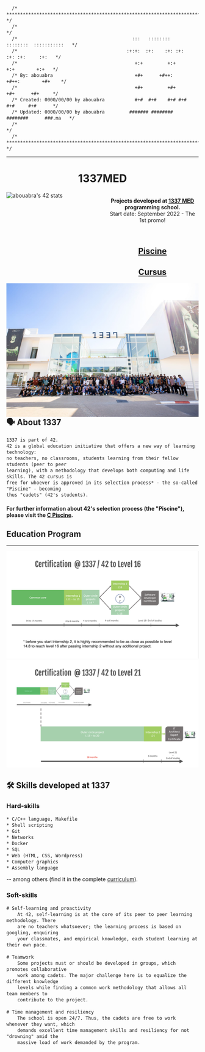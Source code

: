 ```
  /* ********************************************************************************* */
  /*                                                                                   */
  /*                                  	      :::   ::::::::   ::::::::  :::::::::::   */ 
  /*                                        :+:+:  :+:    :+: :+:    :+: :+:     :+:   */ 
  /*                                           +:+         +:+        +:+        +:+   */ 
  /* By: abouabra                              +#+      +#++:      +#++:        +#+    */ 
  /*                                           +#+         +#+        +#+      +#+     */ 
  /* Created: 0000/00/00 by abouabra           #+#  #+#    #+# #+#    #+#     #+#      */ 
  /* Updated: 0000/00/00 by abouabra         ####### ########   ########      ###.ma   */ 
  /*           	                                                                       */ 
  /* ********************************************************************************* */
```

---

<h1 align="center">
	1337MED
</h1>
<div style="display:flex">
	<div style="flex:1;padding-right:10px;">
	     <a href="https://github.com/oakoudad/badge42"><img align="left" src="https://badge.mediaplus.ma/darkblue/abouabra" alt="abouabra's 42 stats" /></a>
	</div>
	<div style="flex:1;padding-left:10px;">
		<p align="center">
			<b>Projects developed at <a href="https://www.1337.ma/">1337 MED </a> programming school.</b><br>
			Start date: September 2022 - The 1st promo!
		</p><br>
		<h2 align="center">
			<a href="https://github.com/abouabra/1337-journey/tree/master/Piscine%202022MED">Piscine</a>
		</h2>
		<h2 align="center" style="display:flex;flex-direction:column;align-items:center;">
			<a href="https://github.com/abouabra/1337-journey/tree/master/42%20cursus">Cursus</a>
		</h2>
	</div>
	</a><br><br><br></a><br>
</div>

<div>
	<img align="left" src="https://raw.githubusercontent.com/abouabra/1337-journey/master/imgs/1337MED.jpeg" alt="Holy Graph" /></a><br><br><br><br><br><br><br>
</div>

---
## 🗣️ About 1337
	1337 is part of 42.
	42 is a global education initiative that offers a new way of learning technology:
	no teachers, no classrooms, students learning from their fellow students (peer to peer
	learning), with a methodology that develops both computing and life skills. The 42 cursus is
	free for whoever is approved in its selection process* - the so-called "Piscine" - becoming
	thus "cadets" (42's students).

#### For further information about 42's **selection process** (the "Piscine"), please visit the [C Piscine](https://github.com/abouabra/1337-journey/tree/master/Piscine%202022MED).


## Education Program
----
</p>
<p align="center">  
<img src ="https://raw.githubusercontent.com/abouabra/1337-journey/master/imgs/ROAD-1.png">
<img src ="https://raw.githubusercontent.com/abouabra/1337-journey/master/imgs/ROAD-2.png">
</p>

## 🛠️ Skills developed at 1337

### Hard-skills

	* C/C++ language, Makefile
	* Shell scripting
	* Git
	* Networks
	* Docker
	* SQL
	* Web (HTML, CSS, Wordpress)
	* Computer graphics
	* Assembly language

-- among others (find it in the complete [curriculum](https://github.com/abouabra/1337-journey/tree/master/42%20cursus)).

### Soft-skills

	# Self-learning and proactivity
		At 42, self-learning is at the core of its peer to peer learning methodology. There
		are no teachers whatsoever; the learning process is based on googling, enquiring
		your classmates, and empirical knowledge, each student learning at their own pace.

	# Teamwork
		Some projects must or should be developed in groups, which promotes collaborative
		work among cadets. The major challenge here is to equalize the different knowledge
		levels while finding a common work methodology that allows all team members to
		contribute to the project.

	# Time management and resiliency
		The school is open 24/7. Thus, the cadets are free to work whenever they want, which
		demands excellent time management skills and resiliency for not "drowning" amid the
		massive load of work demanded by the program.




<!--
## 🌌 42's galaxy (curriculum)

**42cursus** comprises two groups of projects: the first one being known as _"inner circle"_ and the second one, _"outer treks"_ - due to the **Holy Graph** layout (see image below).

The **inner circle** is the basic curriculum, with all projects being mandatory to attain level 7 - which is the minimum level required for activities such as internships and interchange.

The **outer treks** is a collection of diverse project trails in subjects ranging from operational systems to web development which allows cadets to specialize on whatever subject they prefer.

![42's galaxy](https://github.com/achrafelkhnissi/1337/blob/master/Piscine-2021/imgs/Screen%20Shot%202021-12-07%20at%203.31.58%20AM.png)

The table below presents the cursus curriculum in the chronological order in which it was (or is to be) completed by me - projects order and corresponding attained level may vary among students.

### Inner Circle (basic curriculum)

|CIRCLE	|PROJECT							|TECHNOLOGY				|EXPERIENCE		|STATUS						|ATTAINED LEVEL	|
|:-:	|:--								|:--					|--:			|:-:						|:--			|
|00		|[Libft](https://github.com/achrafelkhnissi/1337/tree/master/42curses/libft)|C						|462 XP			|![Project Score - Libft](https://badge42.herokuapp.com/api/project/ael-khni/Libft)	|level 1 - 6%	|
|01		|[get_next_line](https://github.com/achrafelkhnissi/1337/tree/master/42curses/get_next_line)|C						|882 XP			|![Project Score - get_next_line](https://badge42.herokuapp.com/api/project/ael-khni/get_next_line)	|level 1 - 57%	|
|02		|[ft_printf](https://github.com/achrafelkhnissi/1337/tree/master/42curses/ft_printf)|C						|882 XP			|![Project Score - ft_printf](https://badge42.herokuapp.com/api/project/ael-khni/ft_printf)	|level 1 - 98%	|
|03		|[born2beroot](https://github.com/achrafelkhnissi/1337/tree/master/42curses/Born2beRoot)			|Sysadmin				|577 XP			|![Project Score - netwhat](https://badge42.herokuapp.com/api/project/ael-khni/tree/master/born2beroot)	|level - %	|

-->
